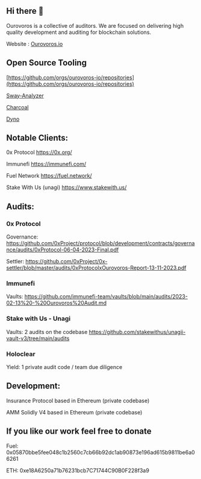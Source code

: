 ## Hi there 👋

Ourovoros is a collective of auditors. We are focused on delivering high quality development and auditing for blockchain solutions.

Website : [Ourovoros.io](https://ourovoros.io)

## Open Source Tooling

[https://github.com/orgs/ourovoros-io/repositories](https://github.com/orgs/ourovoros-io/repositories)

[Sway-Analyzer](https://github.com/ourovoros-io/sway-analyzer.git)

[Charcoal](https://github.com/ourovoros-io/charcoal.git)

[Dyno](https://github.com/ourovoros-io/dyno.git)

## Notable Clients:

0x Protocol https://0x.org/

Immunefi https://immunefi.com/

Fuel Network https://fuel.network/

Stake With Us (unagi) https://www.stakewith.us/

## Audits:

### 0x Protocol

Governance: https://github.com/0xProject/protocol/blob/development/contracts/governance/audits/0xProtocol-06-04-2023-Final.pdf

Settler: https://github.com/0xProject/0x-settler/blob/master/audits/0xProtocolxOurovoros-Report-13-11-2023.pdf

### Immunefi

Vaults: https://github.com/immunefi-team/vaults/blob/main/audits/2023-02-13%20-%20Ourovoros%20Audit.md

### Stake with Us - Unagi

Vaults: 2 audits on the codebase https://github.com/stakewithus/unagii-vault-v3/tree/main/audits

### Holoclear

Yield: 1 private audit code / team due diligence

## Development:

Insurance Protocol based in Ethereum (private codebase) 

AMM Solidly V4 based in Ethereum (private codebase)

## If you like our work feel free to donate

Fuel: 0x05870bbe5fee048c1b2560c7cb66b92dc1ab90873e196ad615b9811be6a06261

ETH: 0xe18A6250a71b76231bcb7C71744C90B0F228f3a9


